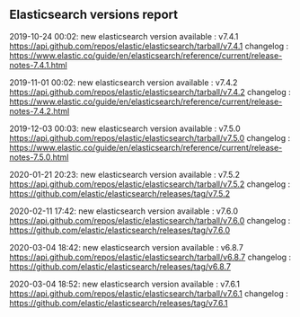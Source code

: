## Elasticsearch versions report

2019-10-24 00:02: new elasticsearch version available : v7.4.1 https://api.github.com/repos/elastic/elasticsearch/tarball/v7.4.1 changelog : https://www.elastic.co/guide/en/elasticsearch/reference/current/release-notes-7.4.1.html

2019-11-01 00:02: new elasticsearch version available : v7.4.2 https://api.github.com/repos/elastic/elasticsearch/tarball/v7.4.2 changelog : https://www.elastic.co/guide/en/elasticsearch/reference/current/release-notes-7.4.2.html

2019-12-03 00:03: new elasticsearch version available : v7.5.0 https://api.github.com/repos/elastic/elasticsearch/tarball/v7.5.0 changelog : https://www.elastic.co/guide/en/elasticsearch/reference/current/release-notes-7.5.0.html

2020-01-21 20:23: new elasticsearch version available : v7.5.2 https://api.github.com/repos/elastic/elasticsearch/tarball/v7.5.2 changelog : https://github.com/elastic/elasticsearch/releases/tag/v7.5.2

2020-02-11 17:42: new elasticsearch version available : v7.6.0 https://api.github.com/repos/elastic/elasticsearch/tarball/v7.6.0 changelog : https://github.com/elastic/elasticsearch/releases/tag/v7.6.0

2020-03-04 18:42: new elasticsearch version available : v6.8.7 https://api.github.com/repos/elastic/elasticsearch/tarball/v6.8.7 changelog : https://github.com/elastic/elasticsearch/releases/tag/v6.8.7

2020-03-04 18:52: new elasticsearch version available : v7.6.1 https://api.github.com/repos/elastic/elasticsearch/tarball/v7.6.1 changelog : https://github.com/elastic/elasticsearch/releases/tag/v7.6.1

